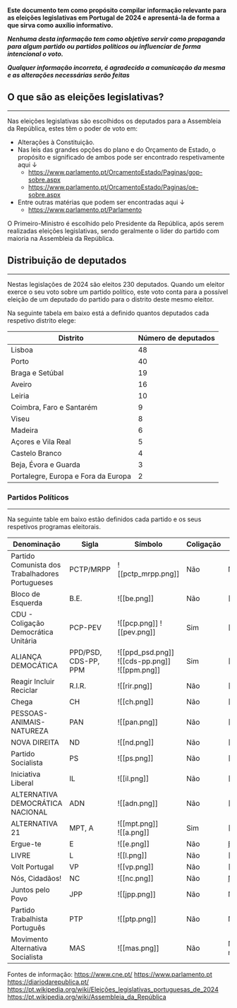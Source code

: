 **Este documento tem como propósito compilar informação relevante para as eleições legislativas em Portugal de 2024 e apresentá-la de forma a que sirva como auxílio informativo.**

***Nenhuma desta informação tem como objetivo servir como propaganda para algum partido ou partidos políticos ou influenciar de forma intencional o voto.***

***Qualquer informação incorreta, é agradecido a comunicação da mesma e as alterações necessárias serão feitas***

## O que são as eleições legislativas?
---
Nas eleições legislativas são escolhidos os deputados para a Assembleia da República, estes têm o poder de voto em:
- Alterações à Constituição.
- Nas leis das grandes opções do plano e do Orçamento de Estado, o propósito e significado de ambos pode ser encontrado respetivamente aqui ↓
	- https://www.parlamento.pt/OrcamentoEstado/Paginas/gop-sobre.aspx
	- https://www.parlamento.pt/OrcamentoEstado/Paginas/oe-sobre.aspx
- Entre outras matérias que podem ser encontradas aqui ↓ 
	- https://www.parlamento.pt/Parlamento

O Primeiro-Ministro é escolhido pelo Presidente da República, após serem realizadas eleições legislativas, sendo geralmente o líder do partido com maioria na Assembleia da República.

## Distribuição de deputados
---
Nestas legislações de 2024 são eleitos 230 deputados. Quando um eleitor exerce o seu voto sobre um partido político, este voto conta para a possível eleição de um deputado do partido para o distrito deste mesmo eleitor.

Na seguinte tabela em baixo está a definido quantos deputados cada respetivo distrito elege:

| Distrito                            | Número de deputados |
| ----------------------------------- | ------------------- |
| Lisboa                              | 48                  |
| Porto                               | 40                  |
| Braga e Setúbal                     | 19                  |
| Aveiro                              | 16                  |
| Leiria                              | 10                  |
| Coimbra, Faro e Santarém            | 9                   |
| Viseu                               | 8                   |
| Madeira                             | 6                   |
| Açores e Vila Real                  | 5                   |
| Castelo Branco                      | 4                   |
| Beja, Évora e Guarda                | 3                   |
| Portalegre, Europa e Fora da Europa | 2                   |

### Partidos Políticos
---
Na seguinte table em baixo estão definidos cada partido e os seus respetivos programas eleitorais.

| Denominação                                     | Sigla                | Símbolo                                             | Coligação | Programa Eleitoral                                                  |
| ----------------------------------------------- | -------------------- | --------------------------------------------------- | --------- | ------------------------------------------------------------------- |
| Partido Comunista dos Trabalhadores Portugueses | PCTP/MRPP            | ![[pctp_mrpp.png]]                                  | Não       | N/A                                                                 |
| Bloco de Esquerda                               | B.E.                 | ![[be.png]]                                         | Não       | [[BE_2024.pdf]]                                                     |
| CDU - Coligação Democrática Unitária            | PCP-PEV              | ![[pcp.png]] ![[pev.png]]                           | Sim       | [[CDU_2024.pdf]]                                                    |
| ALIANÇA DEMOCÁTICA                              | PPD/PSD, CDS-PP, PPM | ![[ppd_psd.png]]<br>![[cds-pp.png]]<br>![[ppm.png]] | Sim       | [[AD_2024.pdf]]                                                     |
| Reagir Incluir Reciclar                         | R.I.R.               | ![[rir.png]]                                        | Não       | [[RIR_2024.pdf]]                                                    |
| Chega                                           | CH                   | ![[ch.png]]                                         | Não       | [[CH.pdf]]                                                          |
| PESSOAS-ANIMAIS-NATUREZA                        | PAN                  | ![[pan.png]]                                        | Não       | [[PAN_2024.pdf]]                                                    |
| NOVA DIREITA                                    | ND                   | ![[nd.png]]                                         | Não       | [[ND_2024.pdf]]                                                     |
| Partido Socialista                              | PS                   | ![[ps.png]]                                         | Não       | [[PS_2024.pdf]]                                                     |
| Iniciativa Liberal                              | IL                   | ![[il.png]]                                         | Não       | [[IL_2024.pdf]]                                                     |
| ALTERNATIVA DEMOCRÁTICA NACIONAL                | ADN                  | ![[adn.png]]                                        | Não       | [[ADN_2024.pdf]]                                                    |
| ALTERNATIVA 21                                  | MPT, A               | ![[mpt.png]]<br>![[a.png]]                          | Sim       | [[MPT.A_2024.pdf]]                                                  |
| Ergue-te                                        | E                    | ![[e.png]]                                          | Não       | [E_2024](https://www.partidoergue-te.pt/programa-politico/)         |
| LIVRE                                           | L                    | ![[l.png]]                                          | Não       | [[L_2024.pdf]]                                                      |
| Volt Portugal                                   | VP                   | ![[vp.png]]                                         | Não       | [[VP_2024.pdf]]                                                     |
| Nós, Cidadãos!                                  | NC                   | ![[nc.png]]                                         | Não       | [NC_2024](https://noscidadaos.pt/o-nos-cidadaos/programa-politico/) |
| Juntos pelo Povo                                | JPP                  | ![[jpp.png]]                                        | Não       | N/A                                                                 |
| Partido Trabalhista Português                   | PTP                  | ![[ptp.png]]                                        | Não       | N/A                                                                 |
| Movimento Alternativa Socialista                | MAS                  | ![[mas.png]]                                        | Não       | N/A (Apela ao voto no B.E)                                          |

Fontes de informação:
https://www.cne.pt/
https://www.parlamento.pt
https://diariodarepublica.pt/
https://pt.wikipedia.org/wiki/Eleições_legislativas_portuguesas_de_2024
https://pt.wikipedia.org/wiki/Assembleia_da_República

